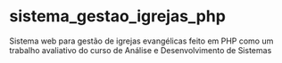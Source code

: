 # sistema_gestao_igrejas_php
Sistema web para gestão de igrejas evangélicas feito em PHP como um trabalho avaliativo do curso de Análise e Desenvolvimento de Sistemas
